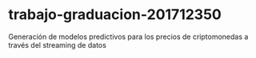# trabajo-graduacion-201712350
Generación de modelos predictivos para los precios de criptomonedas a través del streaming de datos
